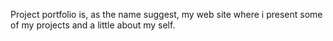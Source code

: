 Project portfolio is, as the name suggest, my web site where i present some of my projects and a little about my self.
